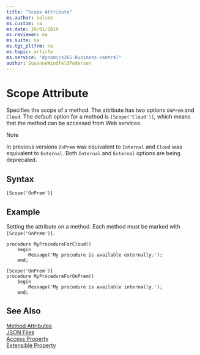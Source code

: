 ```yaml
---
title: "Scope Attribute"
ms.author: solsen
ms.custom: na
ms.date: 10/01/2019
ms.reviewer: na
ms.suite: na
ms.tgt_pltfrm: na
ms.topic: article
ms.service: "dynamics365-business-central"
author: SusanneWindfeldPedersen
---
```


# Scope Attribute
Specifies the scope of a method. The attribute has two options `OnPrem` and `Cloud`. The default option for a method is `[Scope('Cloud')]`, which means that the method can be accessed from Web services. 

> [!NOTE]  
> In previous versions `OnPrem` was equivalent to `Internal` and `Cloud` was equivalent to `External`. Both `Internal` and `External` options are being deprecated.

## Syntax  
```  
[Scope('OnPrem')]
```
  
## Example
Setting the attribute on a method. Each method must be marked with `[Scope('OnPrem')]`.

```
procedure MyProcedureForCloud()
    begin
        Message('My procedure is available externally.');    
    end;

[Scope('OnPrem')]
procedure MyProcedureForOnPrem()
    begin
        Message('My procedure is available internally.');    
    end;

```
  
## See Also  
[Method Attributes](devenv-method-attributes.md)  
[JSON Files](../devenv-json-files.md)  
[Access Property](../properties/devenv-access-property.md)  
[Extensible Property](../properties/devenv-extensible-property.md)


